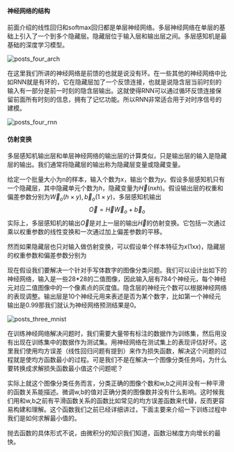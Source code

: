 #### 神经网络的结构

前面介绍的线性回归和softmax回归都是单层神经网络。多层神经网络在单层的基础上引入了一个到多个隐藏层。隐藏层位于输入层和输出层之间。多层感知机是最基础的深度学习模型。

![posts_four_arch](/Users/hj/Desktop/pookii.github.io/img/posts_ML/posts_four_arch.png)

在这里我们所讲的神经网络是前馈的也就是说没有环。在一些其他的神经网络中比如RNN就是有环的，它在隐藏层加了一个反馈连接，也就是说隐含层当前时刻的输入有一部分是前一时刻的隐含层输出。这就使得RNN可以通过循环反馈连接保留前面所有时刻的信息，拥有了记忆功能。所以RNN非常适合用于对时序信号的建模。

![posts_four_rnn](/Users/hj/Desktop/pookii.github.io/img/posts_ML/posts_four_rnn.png)

#### 仿射变换

多层感知机输出层和单层神经网络的输出层的计算类似，只是输出层的输入是隐藏层的输出。我们通常将隐藏层的输出称为隐藏层变量或隐藏变量。

给定一个批量大小为n的样本，输入个数为$x$，输出个数为$y$。假设多层感知机只有一个隐藏层，其中隐藏单元个数为$h$，隐藏变量为$\vec H(nxh)$。假设输出层的权重和偏差参数分别为$\vec W_o(h×y), \vec b_o(1×y)$，多层感知机输出
$$
\vec O=\vec H\vec W_o+\vec b_o
$$
实际上，多层感知机的输出$\vec O$是对上一层的输出$\vec H$的仿射变换。它包括一次通过乘以权重参数的线性变换和一次通过加上偏差参数的平移。

然而如果隐藏层也只对输入做仿射变换，可以假设单个样本特征为$x$(1x$x$)，隐藏层的权重参数和偏差参数分别为

现在假设我们要解决一个针对手写体数字的图像分类问题。我们可以设计出如下的神经网络，输入是一些28*28的二值图像，因此输入层有784个神经元，每个神经元对应二值图像中的一个像素点的灰度值。隐含层的神经元个数可以根据神经网络的表现调整。输出层是10个神经元用来表述是否为某个数字，比如第一个神经元输出是0.99那我们就认为神经网络预测结果是0。

![posts_three_mnist](/Users/hj/Desktop/pookii.github.io/img/posts_ML/posts_three_mnist.png)

在训练神经网络解决问题时，我们需要大量带有标注的数据作为训练集，然后用没有出现在训练集中的数据作为测试集。用神经网络在测试集上的表现评估好坏。这里我们使用均方误差（线性回归问题有提到）来作为损失函数，解决这个问题的过程就是使均方函数最小的过程。可是我们不是在解决一个图像分类任务吗，为什么要转换成求解损失函数最小值这个问题呢？

实际上就这个图像分类任务而言，分类正确的图像个数和w,b之间并没有一种平滑的函数关系能描述。微调w,b的值对正确分类的图像数并没有什么影响。这时候我们用和w,b之前有平滑函数关系的函数比如常见的均方误差函数来代替，反而更容易构建和理解。这个函数我们之前已经详细讲过，下面主要来介绍一下训练过程中我们是如何求解最小值的。

抛去函数的具体形式不说，由微积分的知识我们知道，函数沿梯度方向增长的最快。



